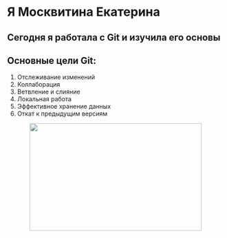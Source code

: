 # Я Москвитина Екатерина
## Сегодня я работала с Git и изучила его основы
## Основные цели Git:
1. Отслеживание изменений
2. Коллаборация
3. Ветвление и слияние
4. Локальная работа
5. Эффективное хранение данных
6. Откат к предыдущим версиям
<p align="center">
  <img width="400" height="250" src="https://github.com/blademoon/Markdown/blob/main/Picture/cat.jpg">
</p>

